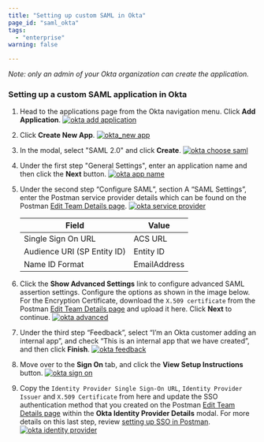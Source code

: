 ```yaml
---
title: "Setting up custom SAML in Okta"
page_id: "saml_okta"
tags: 
  - "enterprise"
warning: false

---
```


*Note: only an admin of your Okta organization can create the application.*

### Setting up a custom SAML application in Okta

1.   Head to the applications page from the Okta navigation menu. Click **Add Application**.
     [![okta add application](https://assets.postman.com/postman-docs/okta_add_app.png)](https://assets.postman.com/postman-docs/okta_add_app.png)  

2.   Click **Create New App**.
     [![okta_new app](https://assets.postman.com/postman-docs/okta_create_new.png)](https://assets.postman.com/postman-docs/okta_create_new.png)

3.   In the modal, select "SAML 2.0" and click **Create**.
     [![okta choose saml](https://assets.postman.com/postman-docs/okta_choose_saml.png)](https://assets.postman.com/postman-docs/okta_choose_saml.png)

4.   Under the first step "General Settings", enter an application name and then click the **Next** button.
     [![okta app name](https://assets.postman.com/postman-docs/okta_app_name.png)](https://assets.postman.com/postman-docs/okta_app_name.png)

5.   Under the second step “Configure SAML”, section A “SAML Settings”, enter the Postman service provider details which can be found on the Postman [Edit Team Details page](https://go.postman.co/settings/team/general). 
     [![okta service provider](https://assets.postman.com/postman-docs/okta_service_provider.png)](https://assets.postman.com/postman-docs/okta_service_provider.png)

     | **Field** | **Value** |
     | --- | --- |
     | Single Sign On URL | ACS URL |
     | Audience URI (SP Entity ID) | Entity ID |
     | Name ID Format | EmailAddress |
 
6.   Click the **Show Advanced Settings** link to configure advanced SAML assertion settings. Configure the options as shown in the image below. For the Encryption Certificate, download the `X.509 certificate` from the Postman [Edit Team Details page](https://go.postman.co/settings/team/general) and upload it here. Click **Next** to continue.
     [![okta advanced](https://assets.postman.com/postman-docs/okta_advanced.png)](https://assets.postman.com/postman-docs/okta_advanced.png)
  
7.   Under the third step “Feedback”, select “I’m an Okta customer adding an internal app”, and check “This is an internal app that we have created”, and then click **Finish**.
     [![okta feedback](https://assets.postman.com/postman-docs/okta_feedback.png)](https://assets.postman.com/postman-docs/okta_feedback.png)
  
8.   Move over to the **Sign On** tab, and click the **View Setup Instructions** button.
     [![okta sign on](https://assets.postman.com/postman-docs/okta_sign_on.png)](https://assets.postman.com/postman-docs/okta_sign_on.png)
  
9.   Copy the `Identity Provider Single Sign-On URL`, `Identity Provider Issuer` and `X.509 Certificate` from here and update the SSO authentication method that you created on the Postman [Edit Team Details page](https://go.postman.co/settings/team/general) within the **Okta Identity Provider Details** modal. For more details on this last step, review [setting up SSO in Postman](/docs/enterprise/sso/admin_sso). 
     [![okta identity provider](https://assets.postman.com/postman-docs/okta_identity_provider.png)](https://assets.postman.com/postman-docs/okta_identity_provider.png)
